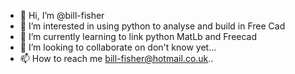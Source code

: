 - 👋 Hi, I’m @bill-fisher
- 👀 I’m interested in using python to analyse and build in Free Cad
- 🌱 I’m currently learning to link python MatLb and Freecad
- 💞️ I’m looking to collaborate on don't know yet...
- 📫 How to reach me bill-fisher@hotmail.co.uk..

<!---
bill-fisher/bill-fisher is a ✨ special ✨ repository because its `README.md` (this file) appears on your GitHub profile.
You can click the Preview link to take a look at your changes.
--->
